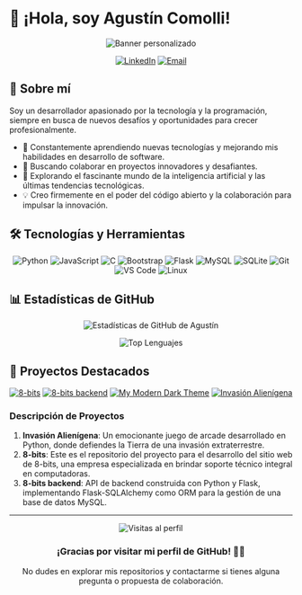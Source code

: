 # 👋 ¡Hola, soy Agustín Comolli!

<div align="center">
  
  ![Banner personalizado](https://img.shields.io/badge/Bienvenido%20a%20mi%20perfil%20de%20GitHub-blue?style=for-the-badge&logo=github)
  
  [![LinkedIn](https://img.shields.io/badge/LinkedIn-0077B5?style=for-the-badge&logo=linkedin&logoColor=white)](https://www.linkedin.com/in/agustincomolli/)
  [![Email](https://img.shields.io/badge/Email-D14836?style=for-the-badge&logo=gmail&logoColor=white)](mailto:agustin.comolli@gmail.com)
  
</div>

## 🚀 Sobre mí

Soy un desarrollador apasionado por la tecnología y la programación, siempre en busca de nuevos desafíos y oportunidades para crecer profesionalmente.

- 🌱 Constantemente aprendiendo nuevas tecnologías y mejorando mis habilidades en desarrollo de software.
- 👯 Buscando colaborar en proyectos innovadores y desafiantes.
- 🔭 Explorando el fascinante mundo de la inteligencia artificial y las últimas tendencias tecnológicas.
- 💡 Creo firmemente en el poder del código abierto y la colaboración para impulsar la innovación.

## 🛠️ Tecnologías y Herramientas

<div align="center">

![Python](https://img.shields.io/badge/Python-3776AB?style=for-the-badge&logo=python&logoColor=white)
![JavaScript](https://img.shields.io/badge/JavaScript-F7DF1E?style=for-the-badge&logo=javascript&logoColor=black)
![C](https://img.shields.io/badge/C-00599C?style=for-the-badge&logo=c&logoColor=white)
![Bootstrap](https://img.shields.io/badge/Bootstrap-563D7C?style=for-the-badge&logo=bootstrap&logoColor=white)
![Flask](https://img.shields.io/badge/Flask-000000?style=for-the-badge&logo=flask&logoColor=white)
![MySQL](https://img.shields.io/badge/MySQL-4479A1?style=for-the-badge&logo=mysql&logoColor=white)
![SQLite](https://img.shields.io/badge/SQLite-07405E?style=for-the-badge&logo=sqlite&logoColor=white)
![Git](https://img.shields.io/badge/Git-F05032?style=for-the-badge&logo=git&logoColor=white)
![VS Code](https://img.shields.io/badge/VS_Code-007ACC?style=for-the-badge&logo=visual-studio-code&logoColor=white)
![Linux](https://img.shields.io/badge/Linux-FCC624?style=for-the-badge&logo=linux&logoColor=black)

</div>

## 📊 Estadísticas de GitHub

<div align="center">
  
  ![Estadísticas de GitHub de Agustín](https://github-readme-stats.vercel.app/api?username=agustincomolli&show_icons=true&theme=radical)
  
  ![Top Lenguajes](https://github-readme-stats.vercel.app/api/top-langs/?username=agustincomolli&layout=compact&theme=radical)
  
</div>

## 🌟 Proyectos Destacados

<div align="center">

[![8-bits](https://github-readme-stats.vercel.app/api/pin/?username=agustincomolli&repo=8-bits&theme=dark)](https://github.com/agustincomolli/8-bits)
[![8-bits backend](https://github-readme-stats.vercel.app/api/pin/?username=agustincomolli&repo=8-bits-backend&theme=dark)](https://github.com/agustincomolli/8-bits-backend)
[![My Modern Dark Theme](https://github-readme-stats.vercel.app/api/pin/?username=agustincomolli&repo=my-theme-dark&theme=dark)](https://github.com/agustincomolli/my-theme-dark)
[![Invasión Alienígena](https://github-readme-stats.vercel.app/api/pin/?username=agustincomolli&repo=alien-invasion&theme=dark)](https://github.com/agustincomolli/alien-invasion)

</div>

### Descripción de Proyectos

1. **Invasión Alienígena**: Un emocionante juego de arcade desarrollado en Python, donde defiendes la Tierra de una invasión extraterrestre.
2. **8-bits**: Este es el repositorio del proyecto para el desarrollo del sitio web de 8-bits, una empresa especializada en brindar soporte técnico integral en computadoras.
3. **8-bits backend**: API de backend construida con Python y Flask, implementando Flask-SQLAlchemy como ORM para la gestión de una base de datos MySQL.

---

<div align="center">
  
  ![Visitas al perfil](https://komarev.com/ghpvc/?username=agustincomolli&color=blueviolet&style=flat-square&label=Visitas+al+perfil)
  
  ### ¡Gracias por visitar mi perfil de GitHub! 👨‍💻
  
  No dudes en explorar mis repositorios y contactarme si tienes alguna pregunta o propuesta de colaboración.
  
</div>
